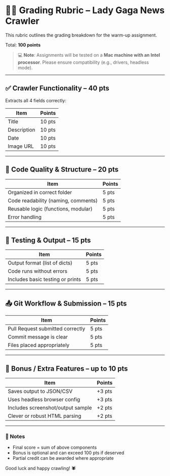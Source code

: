 # 🧑‍🏫 Grading Rubric – Lady Gaga News Crawler

This rubric outlines the grading breakdown for the warm-up assignment.

Total: **100 points**

> 💻 **Note**: Assignments will be tested on a **Mac machine with an Intel processor**. Please ensure compatibility (e.g., drivers, headless mode).

---

## ✅ Crawler Functionality – 40 pts

Extracts all 4 fields correctly:

| Item        | Points |
| ----------- | ------ |
| Title       | 10 pts |
| Description | 10 pts |
| Date        | 10 pts |
| Image URL   | 10 pts |

---

## 🧠 Code Quality & Structure – 20 pts

| Item                                | Points |
| ----------------------------------- | ------ |
| Organized in correct folder         | 5 pts  |
| Code readability (naming, comments) | 5 pts  |
| Reusable logic (functions, modular) | 5 pts  |
| Error handling                      | 5 pts  |

---

## 🧪 Testing & Output – 15 pts

| Item                             | Points |
| -------------------------------- | ------ |
| Output format (list of dicts)    | 5 pts  |
| Code runs without errors         | 5 pts  |
| Includes basic testing or prints | 5 pts  |

---

## 📤 Git Workflow & Submission – 15 pts

| Item                             | Points |
| -------------------------------- | ------ |
| Pull Request submitted correctly | 5 pts  |
| Commit message is clear          | 5 pts  |
| Files placed appropriately       | 5 pts  |

---

## 🎁 Bonus / Extra Features – up to 10 pts

| Item                              | Points |
| --------------------------------- | ------ |
| Saves output to JSON/CSV          | +3 pts |
| Uses headless browser config      | +3 pts |
| Includes screenshot/output sample | +2 pts |
| Clever or robust HTML parsing     | +2 pts |

---

### 📌 Notes

- Final score = sum of above components
- Bonus is optional and can exceed 100 pts if deserved
- Partial credit can be awarded where appropriate

Good luck and happy crawling! 🕷️
